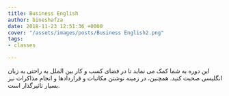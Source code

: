 ```yaml
---
title: Business English
author: bineshafza
date: 2018-11-23 12:51:36 +0000
cover: "/assets/images/posts/Business English2.png"
tags:
- classes

---
```

این دوره به شما کمک می نماید تا در فضای کسب و کار بین الملل به راحتی به زبان انگلیسی صحبت کنید. همچنین، در زمینه نوشتن مکاتبات و قراردادها و انجام مذاکرات نیز بسیار تاثیرگذار است.    

 